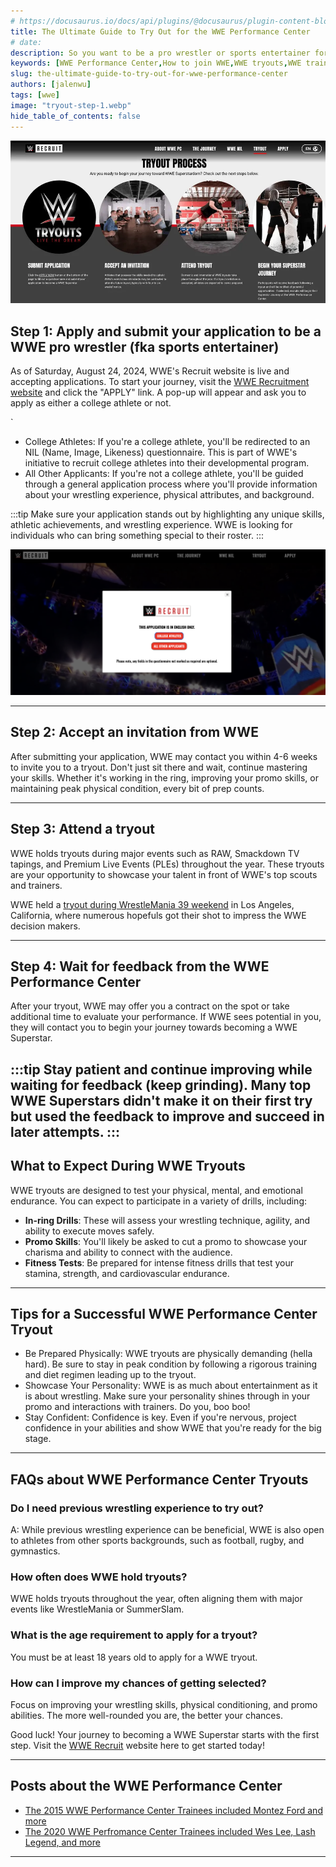 ```yaml
---
# https://docusaurus.io/docs/api/plugins/@docusaurus/plugin-content-blog#markdown-front-matter
title: The Ultimate Guide to Try Out for the WWE Performance Center
# date: 
description: So you want to be a pro wrestler or sports entertainer for the biggest wrestling company in the world? WWE (World Wrestling Entertainment) offers a once in a lifetime opportunity to train at the world famous WWE Performance Center, located in Orlando, Florida. If you've ever dreamed of making it big in WWE, now is the time to take action. WWE is constantly on the lookout for fresh talent, and they've made it easier than ever to apply. Follow the steps below to kickstart your journey to becoming the next WWE Superstar!
keywords: [WWE Performance Center,How to join WWE,WWE tryouts,WWE training center,WWE recruitment,WWE application process,Become a WWE Superstar,WWE wrestling school,WWE Performance Center Orlando,WWE sports entertainer application]
slug: the-ultimate-guide-to-try-out-for-wwe-performance-center
authors: [jalenwu]
tags: [wwe]
image: "tryout-step-1.webp"
hide_table_of_contents: false
---
```


![WWE Performance Center training facility in Orlando, Florida.](4-steps-to-make-it-to-wwe.webp)

## Step 1: Apply and submit your application to be a WWE pro wrestler (fka sports entertainer)
As of Saturday, August 24, 2024, WWE's Recruit website is live and accepting applications. To start your journey, visit the [WWE Recruitment website](https://recruit.wwe.com/) and click the "APPLY" link. A pop-up will appear and ask you to apply as either a college athlete or not.
<!-- truncate -->`
* College Athletes: If you're a college athlete, you'll be redirected to an NIL (Name, Image, Likeness) questionnaire. This is part of WWE's initiative to recruit college athletes into their developmental program.
* All Other Applicants: If you're not a college athlete, you'll be guided through a general application process where you'll provide information about your wrestling experience, physical attributes, and background.


:::tip
Make sure your application stands out by highlighting any unique skills, athletic achievements, and wrestling experience. WWE is looking for individuals who can bring something special to their roster.
:::

![WWE Performance Center application page with options for college athletes and general applicants.](wwe-recruit-application.png)

---

## Step 2: Accept an invitation from WWE
After submitting your application, WWE may contact you within 4-6 weeks to invite you to a tryout. Don't just sit there and wait, continue mastering your skills. Whether it's working in the ring, improving your promo skills, or maintaining peak physical condition, every bit of prep counts.

---

## Step 3: Attend a tryout
WWE holds tryouts during major events such as RAW, Smackdown TV tapings, and Premium Live Events (PLEs) throughout the year. These tryouts are your opportunity to showcase your talent in front of WWE's top scouts and trainers.

WWE held a [tryout during WrestleMania 39 weekend](https://x.com/WWERecruit/status/1641470135742627845) in Los Angeles, California, where numerous hopefuls got their shot to impress the WWE decision makers.

---

## Step 4: Wait for feedback from the WWE Performance Center
After your tryout, WWE may offer you a contract on the spot or take additional time to evaluate your performance. If WWE sees potential in you, they will contact you to begin your journey towards becoming a WWE Superstar.

:::tip
Stay patient and continue improving while waiting for feedback (keep grinding). Many top WWE Superstars didn't make it on their first try but used the feedback to improve and succeed in later attempts.
:::
---

## What to Expect During WWE Tryouts
WWE tryouts are designed to test your physical, mental, and emotional endurance. You can expect to participate in a variety of drills, including: 

* **In-ring Drills**: These will assess your wrestling technique, agility, and ability to execute moves safely.
* **Promo Skills**: You'll likely be asked to cut a promo to showcase your charisma and ability to connect with the audience.
* **Fitness Tests**: Be prepared for intense fitness drills that test your stamina, strength, and cardiovascular endurance.

---

## Tips for a Successful WWE Performance Center Tryout 
* Be Prepared Physically: WWE tryouts are physically demanding (hella hard). Be sure to stay in peak condition by following a rigorous training and diet regimen leading up to the tryout.
* Showcase Your Personality: WWE is as much about entertainment as it is about wrestling. Make sure your personality shines through in your promo and interactions with trainers. Do you, boo boo!
* Stay Confident: Confidence is key. Even if you're nervous, project confidence in your abilities and show WWE that you're ready for the big stage.

---

## FAQs about WWE Performance Center Tryouts
### Do I need previous wrestling experience to try out?
A: While previous wrestling experience can be beneficial, WWE is also open to athletes from other sports backgrounds, such as football, rugby, and gymnastics.

### How often does WWE hold tryouts?
WWE holds tryouts throughout the year, often aligning them with major events like WrestleMania or SummerSlam.

### What is the age requirement to apply for a tryout?
You must be at least 18 years old to apply for a WWE tryout.

### How can I improve my chances of getting selected?
Focus on improving your wrestling skills, physical conditioning, and promo abilities. The more well-rounded you are, the better your chances.

Good luck! Your journey to becoming a WWE Superstar starts with the first step. Visit the [WWE Recruit](https://recruit.wwe.com/#!/tryout) website here to get started today!

---

## Posts about the WWE Performance Center
* [The 2015 WWE Performance Center Trainees included Montez Ford and more](../2015-wwe-performance-center-trainees-where-are-they-now/)
* [The 2020 WWE Perfromance Center Trainees included Wes Lee, Lash Legend, and more](../../2024/pre-pandemic-prospects-wwe-performance-centers-december-2020-trainee-class/)

---
